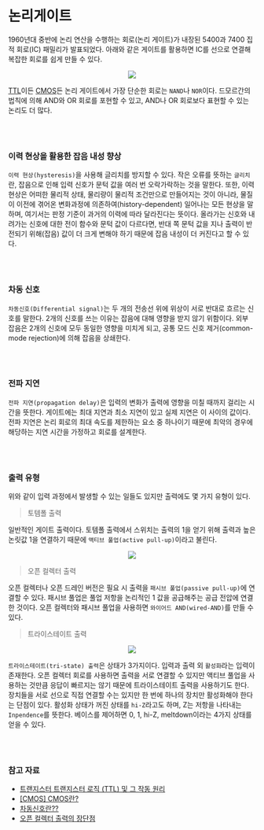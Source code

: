# 논리게이트

1960년대 중반에 논리 연산을 수행하는 회로(논리 게이트)가 내장된 5400과 7400 집적 회로(IC) 패밀리가 발표되었다. 아래와 같은 게이트를 활용하면 IC를 선으로 연결해 복잡한 회로를 쉽게 만들 수 있다.

<div align="center">

![](https://i2.wp.com/downrg.com/wp-content/uploads/1/6497748443.jpg?fit=290%2C543)

</div>

[TTL](https://ko.jf-parede.pt/what-is-transistor-transistor-logic-its-working)이든 [CMOS](https://gdnn.tistory.com/89)든 논리 게이트에서 가장 단순한 회로는 `NAND`나 `NOR`이다. 드모르간의 법칙에 의해 AND와 OR 회로를 포현할 수 있고, AND나 OR 회로보다 표현할 수 있는 논리도 더 많다.

<br></br>

### 이력 현상을 활용한 잡음 내성 향상

`이력 현상(hysteresis)`을 사용해 글리치를 방지할 수 있다. 작은 오류를 뜻하는 `글리치`란, 잡음으로 인해 입력 신호가 문턱 값을 여러 번 오락가락하는 것을 말한다. 또한, 이력 현상은 어떠한 물리적 상태, 물리량이 물리적 조건만으로 만들어지는 것이 아니라, 물질이 이전에 겪어온 변화과정에 의존하여(history-dependent) 일어나는 모든 현상을 말하며, 여기서는 판정 기준이 과거의 이력에 따라 달라진다는 뜻이다.
올라가는 신호와 내려가는 신호에 대한 전이 함수와 문턱 값이 다르다면, 반대 쪽 문턱 값을 지나 출력이 반전되기 위해(잡음) 값이 더 크게 변해야 하기 때문에 잡음 내성이 더 커진다고 할 수 있다.

<br></br>

### 차동 신호

`차동신호(Differential signal)`는 두 개의 전송선 위에 위상이 서로 반대로 흐르는 신호를 말한다. 2개의 신호를 쓰는 이유는 잡음에 대해 영향을 받지 않기 위함이다. 외부 잡음은 2개의 신호에 모두 동일한 영향을 미치게 되고, 공통 모드 신호 제거(common-mode rejection)에 의해 잡음을 상쇄한다.

<br></br>

### 전파 지연

`전파 지연(propagation delay)`은 입력의 변화가 출력에 영향을 미칠 때까지 걸리는 시간을 뜻한다. 게이트에는 최대 지연과 최소 지연이 있고 실제 지연은 이 사이의 값이다. 전파 지연은 논리 회로의 최대 속도를 제한하는 요소 중 하나이기 때문에 최악의 경우에 해당하는 지연 시간을 가정하고 회로를 설계한다.

<br></br>

### 출력 유형

위와 같이 입력 과정에서 발생할 수 있는 일들도 있지만 출력에도 몇 가지 유형이 있다.

> 토템폴 출력

일반적인 게이트 출력이다. 토템폴 출력에서 스위치는 출력의 1을 얻기 위해 출력과 높은 논릿값 1을 연결하기 때문에 `액티브 풀업(active pull-up)`이라고 불린다.

<div align="center">

![](https://mblogthumb-phinf.pstatic.net/MjAyMDA1MzFfMTE2/MDAxNTkwOTIyNTE5NDEw.pm75KwevjCOTFIpGsaZye1hAWBzzHWKWGfgkb-Q-Fokg.9K4STXUYceIp9tRo0AFCl5XRllWs1kOBJmVQ7F1qOFUg.PNG.3lastbaek5/image.png?type=w800)

</div>

> 오픈 컬렉터 출력

오픈 컬렉터나 오픈 드레인 버전은 필요 시 출력을 `패시브 풀업(passive pull-up)`에 연결할 수 있다. 패시브 풀업은 풀업 저항을 논리적인 1 값을 공급해주는 공급 전압에 연결한 것이다. 오픈 컬렉터와 패시브 풀업을 사용하면 `와이어드 AND(wired-AND)`를 만들 수 있다.

> 트라이스테이트 출력

<div align="center">

![](https://mblogthumb-phinf.pstatic.net/MjAxOTA2MTZfNDEg/MDAxNTYwNjM3OTI2MzQ1.kNgck8TEyamb8CkS0KhUF_irG2iKsiqlc6LE853-mOwg.BtDs8KC0EMjns874xivFZxd1Tf_rS12VSW9mtZJKx_Ag.PNG.cni1577/image.png?type=w800)

</div>

`트라이스테이트(tri-state) 출력`은 상태가 3가지이다. 입력과 출력 외 `활성화`라는 입력이 존재한다. 오픈 컬렉터 회로를 사용하면 출력을 서로 연결할 수 있지만 액티브 풀업을 사용하는 것만큼 응답이 빠르지는 않기 때문에 트라이스테이트 출력을 사용하기도 한다. 장치들을 서로 선으로 직접 연결할 수는 있지만 한 번에 하나의 장치만 활성화해야 한다는 단점이 있다.
활성화 상태가 꺼진 상태를 `hi-Z`라고도 하며, Z는 저항을 나타내는 `Inpendence`를 뜻한다. 베이스를 제어하면 0, 1, hi-Z, meltdown이라는 4가지 상태를 얻을 수 있다.

<br></br>

### 참고 자료

- [트랜지스터 트랜지스터 로직 (TTL) 및 그 작동 원리](https://ko.jf-parede.pt/what-is-transistor-transistor-logic-its-working)
- [[CMOS] CMOS란?](https://gdnn.tistory.com/89)
- [차동신호란??](https://m.blog.naver.com/PostView.naver?isHttpsRedirect=true&blogId=crashfor&logNo=20109664935)
- [오픈 컬렉터 출력의 장단점](https://gangsanilee.tistory.com/1897)
